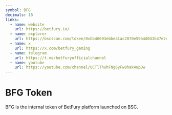 ```yaml
---
symbol: BFG
decimals: 18
links:
  - name: website
    url: https://betfury.io/
  - name: explorer
    url: https://bscscan.com/token/0xbb46693ebbea1ac2070e59b4d043b47e2e095f86
  - name: x
    url: https://x.com/betfury_gaming
  - name: telegram
    url: https://t.me/betfuryofficialchannel
  - name: youtube
    url: https://youtube.com/channel/UCTlThuhFNg6yFw8hak4upDw
---
```


# BFG Token

BFG is the internal token of BetFury platform launched on BSC.
